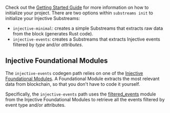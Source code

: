 Check out the [Getting Started Guide](./intro-your-first-application.md) for more information on how to initialize your project. There are two options within `substreams init` to initialize your Injective Substreams:

- `injective-minimal`: creates a simple Substreams that extracts raw data from the block (generates Rust code).
- `injective-events`: creates a Substreams that extracts Injective events filtered by _type_ and/or _attributes_.

## Injective Foundational Modules

The `injective-events` codegen path relies on one of the [Injective Foundational Modules](https://github.com/streamingfast/substreams-foundational-modules/tree/develop/injective-common).  A Foundational Module extracts the most relevant data from blockchain, so that you don't have to code it yourself.

Specifically, the `injective-events` path uses the [filtered_events](https://github.com/streamingfast/substreams-foundational-modules/blob/develop/injective-common/substreams.yaml#L58) module from the Injective Foundational Modules to retrieve all the events filtered by event type and/or attributes.

